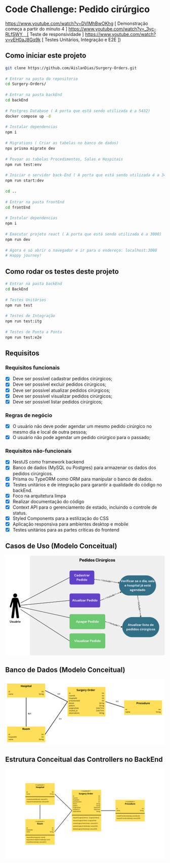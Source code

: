  
# Code Challenge: Pedido cirúrgico
https://www.youtube.com/watch?v=DVlMhBwOKhg [ Demonstração começa a partir do minuto 4 ]
https://www.youtube.com/watch?v=_3yc-RLfSWY  [ Teste de responsividade ]
https://www.youtube.com/watch?v=vEH0aJ8Gq9k   [ Testes Unitários, Integração e E2E ])

## Como iniciar este projeto

```bash
git clone https://github.com/AislanDias/Surgery-Orders.git

# Entrar na pasta do repositorio
cd Surgery-Orders/

# Entrar na pasta backEnd
cd backEnd

# Postgres Database ( A porta que está sendo utilizada é a 5432)
docker compose up -d

# Instalar dependencias
npm i

# Migrations ( Criar as tabelas no banco de dados)
npx prisma migrate dev

# Povoar as tabelas Procedimentos, Salas e Hospitais
npm run test:env

# Iniciar o servidor back-End ( A porta que está sendo utilizada é a 3443)
npm run start:dev

cd ..

# Entrar na pasta frontEnd
cd frontEnd

# Instalar dependencias
npm i

# Executar projeto react ( A porta que está sendo utilizada é a 3000)
npm run dev

# Agora é só abrir o navegador e ir para o endereço: localhost:3000
# Happy journey!
```

## Como rodar os testes deste projeto

```bash
# Entrar na pasta backEnd
cd BackEnd

# Testes Unitários
npm run test

# Testes de Integração
npm run test:itg

# Testes de Ponta a Ponta
npm run test:e2e
```

## Requisitos

### Requisitos funcionais

- [x] Deve ser possível cadastrar pedidos cirúrgicos;
- [x] Deve ser possível excluir pedidos cirúrgicos;
- [x] Deve ser possível atualizar pedidos cirúrgicos;
- [x] Deve ser possível visualizar pedidos cirúrgicos;
- [x] Deve ser possível listar pedidos cirúrgicos;

### Regras de negócio

- [x] O usuário não deve poder agendar um mesmo pedido cirúrgico no mesmo dia e local de outra pessoa;
- [x] O usuário não pode agendar um pedido cirúrgico para o passado;

### Requisitos não-funcionais

- [x] NestJS como framework backend
- [x] Banco de dados (MySQL ou Postgres) para armazenar os dados dos pedidos cirúrgicos.
- [x] Prisma ou TypeORM como ORM para manipular o banco de dados.
- [x] Testes unitários e de integração para garantir a qualidade do código no backEnd.
- [x] Foco na arquitetura limpa
- [x] Realizar documentação do código
- [x] Context API para o gerenciamento de estado, incluindo o controle de status.
- [x] Styled Components para a estilização do CSS
- [x] Aplicação responsiva para ambientes desktop e mobile
- [x] Testes unitários para as partes críticas do frontend

## Casos de Uso (Modelo Conceitual)

![Alt text](<assets/Modelo Casos de Uso.png>)

## Banco de Dados (Modelo Conceitual)

![Alt text](<assets/Modelo Conceitual Banco de Dados.png>)

## Estrutura Conceitual das Controllers no BackEnd

![Alt text](assets/Controller.png)

